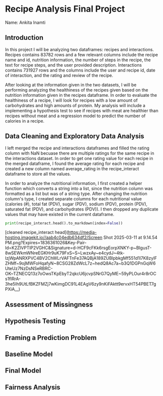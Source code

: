 # Recipe Analysis Final Project
Name: Ankita Inamti 

## Introduction
In this project I will be analyzing two dataframes: recipes and interactions. Recipes contains 83782 rows and a few relevant columns include the recipe name and id, nutrition information, the number of steps in the recipe, the text for recipe steps, and the user provided description. Interactions contains 731927 rows and the columns include the user and recipe id, date of interaction, and the rating and review of the recipe. 
  
After looking at the information given in the two datasets, I will be performing analyzing the healthiness of the recipes given based on the nutrition information given in the recipes dataframe. In order to evaluate the healthiness of a recipe, I will look for recipes with a low amount of carbohydrates and high amounts of protein. My analysis will include a implementing a hypothesis test to see if recipes with meat are healthier than recipes without meat and a regression model to predict the number of calories in a recipe. 

## Data Cleaning and Exploratory Data Analysis
I left merged the recipe and interactions dataframes and filled the rating column with NaN becuase there are multiple ratings for the same recipe in the interactions dataset. In order to get one rating value for each recipe in the merged dataframe, I found the average rating for each recipe and created a new column named average_rating in the recipe_interact dataframe to store all the values. 

In order to analyze the nutritional information, I first created a helper function which converts a string into a list, since the nutrition column was formatted as a list but was of a string type. After changing the nutrition column's type, I created separate columns for each nutritional value (calories (#), total fat (PDV), sugar (PDV), sodium (PDV), protein (PDV), saturated fat (PDV), and carbohydrates (PDV)). I then dropped any duplicate values that may have existed in the current dataframe. 

```py
print(recipe_interact.head().to_markdown(index=False))
```
[cleaned recipe_interact head](https://media-hosting.imagekit.io//aab4c04edb634df2/Screen Shot 2025-03-11 at 9.14.54 PM.png?Expires=1836361026&Key-Pair-Id=K2ZIVPTIP2VGHC&Signature=d-HCF9cFKk6rsgEorpXNKY-p~BIgusT-8wSEWkmWNreEGKHr9uK79FxS~S~LwzxAy~e4cydJ~4tk-lzjWpANRXPVC4BV2ChWLrVAFTnFe37AQBjA189ZUBlpbkgMf551d1I7K8zylFZHMf~9ojMWFoHqafyN~8CSG28ZdWcL7z~hedQ8Ac7a~b3Q1DGPnGqW6UteUz7NzDsNSeRBRC-OK~TZNECQ13z7oOwsTKpEbyT2qkcU6jcvpSNrG7QyME~59yPLOur4r8rOCs1flRrA-3he5Ih9UtLfBKZFMZj7wKimgDC91L4EAgV6zy9nKiFAktt9ervxHT54PBET7gPXiA__)

## Assessment of Missingness


## Hypothesis Testing


## Framing a Prediction Problem


## Baseline Model


## Final Model

## Fairness Analysis




